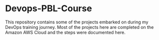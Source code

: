 # Devops-PBL-Course

This repository contains some of the projects embarked on during my DevOps training journey. Most of the projects here are completed on the Amazon AWS Cloud and the steps were documented here.
